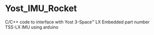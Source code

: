 # Yost_IMU_Rocket
C/C++ code to interface with Yost 3-Space™ LX Embedded part number TSS-LX IMU using arduino  
